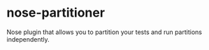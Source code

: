 # nose-partitioner
Nose plugin that allows you to partition your tests and run partitions independently.
